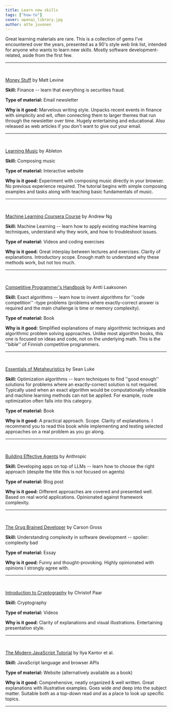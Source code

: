 ```yaml
---
title: Learn new skills
tags: ["how-to"]
cover: openai_library.jpg
author: atte juvonen
---
```


<re-img
    src="openai_library.jpg"
    title="Illustration created with DALL·E 2"
    >
</re-img>

Great learning materials are rare. This is a collection of gems I've encountered over the years, presented as a 90's style web link list, intended for anyone who wants to learn new skills. Mostly software development-related, aside from the first few.

---

<br/>

<a href="https://www.bloomberg.com/opinion/authors/ARbTQlRLRjE/matthew-s-levine" target="_blank">Money Stuff</a> by Matt Levine

**Skill:** Finance -- learn that everything is securities fraud.

**Type of material:** Email newsletter

**Why is it good:** Marvelous writing style. Unpacks recent events in finance with simplicity and wit, often connecting them to larger themes that run through the newsletter over time. Hugely entertaining and educational. Also released as web articles if you don't want to give out your email.

---

<br/>

<a href="https://learningmusic.ableton.com/" target="_blank">Learning Music</a> by Ableton

**Skill:** Composing music

**Type of material:** Interactive website

**Why is it good:** Experiment with composing music directly in your browser. No previous experience required. The tutorial begins with simple composing examples and tasks along with teaching basic fundamentals of music.


---

<br/>

<a href="https://www.coursera.org/learn/machine-learning" target="_blank">Machine Learning Coursera Course</a> by Andrew Ng

**Skill:** Machine Learning -- learn how to apply existing machine learning techniques, understand why they work, and how to troubleshoot issues.

**Type of material:** Videos and coding exercises

**Why is it good:** Great interplay between lectures and exercises. Clarity of explanations. Introductory scope. Enough math to understand why these methods work, but not too much.

---

<br/>

<a href="https://cses.fi/book/index.php" target="_blank">Competitive Programmer's Handbook</a> by Antti Laaksonen

**Skill:** Exact algorithms -- learn how to invent algorithms for ''code competition'' -type problems (problems where exactly-correct answer is required and the main challenge is time or memory complexity).

**Type of material:** Book

**Why is it good:** Simplified explanations of many algorithmic techniques and algorithmic problem solving approaches. Unlike most algorithm books, this one is focused on ideas and code, not on the underlying math. This is the ''bible'' of Finnish competitive programmers.

---

<br/>

<a href="https://cs.gmu.edu/~sean/book/metaheuristics/" target="_blank">Essentials of Metaheuristics</a> by Sean Luke

**Skill:** Optimization algorithms -- learn techniques to find ''good enough'' solutions for problems where an exactly-correct solution is not required. Typically used when an exact algorithm would be computationally infeasible and machine learning methods can not be applied. For example, route optimization often falls into this category.

**Type of material:** Book

**Why is it good:** A practical approach. Scope. Clarity of explanations. I recommend you to read this book while implementing and testing selected approaches on a real problem as you go along.

---

<br/>

<a href="https://www.anthropic.com/research/building-effective-agents" target="_blank">Building Effective Agents</a> by Anthropic

**Skill:** Developing apps on top of LLMs -- learn how to choose the right approach (despite the title this is not focused on agents)

**Type of material:** Blog post

**Why is it good:** Different approaches are covered and presented well. Based on real world applications. Opinionated against framework complexity.

---

<br/>

<a href="https://grugbrain.dev/" target="_blank">The Grug Brained Developer</a> by Carson Gross

**Skill:** Understanding complexity in software development -- spoiler: complexity bad

**Type of material:** Essay

**Why is it good:** Funny and thought-provoking. Highly opinionated with opinions I strongly agree with.

---

<br/>

<a href="https://www.youtube.com/channel/UC1usFRN4LCMcfIV7UjHNuQg/videos" target="_blank">Introduction to Cryptography</a> by Christof Paar

**Skill:** Cryptography

**Type of material:** Videos

**Why is it good:** Clarity of explanations and visual illustrations. Entertaining presentation style.

---

<br/>

<a href="https://javascript.info" target="_blank">The Modern JavaScript Tutorial</a> by Ilya Kantor et al.

**Skill:** JavaScript language and browser APIs

**Type of material:** Website (alternatively available as a book)

**Why is it good:** Comprehensive, neatly organized & well written. Great explanations with illustrative examples. Goes wide _and_ deep into the subject matter. Suitable both as a top-down read _and_ as a place to look up specific topics.

---